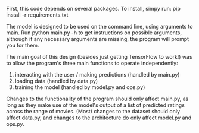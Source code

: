 First, this code depends on several packages. To install, simpy run:
    pip install -r requirements.txt

The model is designed to be used on the command line, using arguments to main.
Run
    python main.py -h
to get instructions on possible arguments, although if any necessary arguments
are missing, the program will prompt you for them.

The main goal of this design (besides just getting TensorFlow to work!) was to
allow the program's three main functions to operate independently:
1. interacting with the user / making predictions (handled by main.py)
2. loading data (handled by data.py)
3. training the model (handled by model.py and ops.py)

Changes to the functionality of the program should only affect main.py,
as long as they make use of the model's output of a list of predicted ratings
across the range of movies. (Most) changes to the dataset should only affect
data.py, and changes to the architecture do only affect model.py and ops.py.
